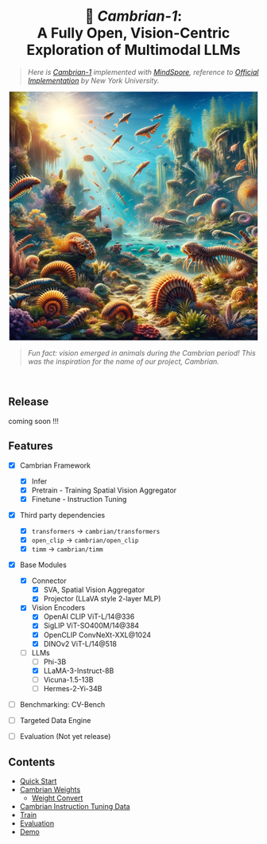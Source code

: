 <div align="center">

#  🪼 *Cambrian-1*:<br> A Fully Open, Vision-Centric Exploration of Multimodal LLMs

</div>


> *Here is [Cambrian-1](https://arxiv.org/abs/2406.16860) implemented with [MindSpore](https://www.mindspore.cn/), reference to [Official Implementation](https://github.com/cambrian-mllm/cambrian) by New York University.*

<div align="center">
<p>
    <img src="images/cambrian.png" alt="Cambrian" width="500" height="auto">
</p>
</div>

> *Fun fact: vision emerged in animals during the Cambrian period! This was the inspiration for the name of our project, Cambrian.*

<br>


## Release

coming soon !!!


## Features

- [x] Cambrian Framework
  - [x] Infer
  - [x] Pretrain - Training Spatial Vision Aggregator
  - [x] Finetune - Instruction Tuning
- [x] Third party dependencies
  - [x] `transformers` -> `cambrian/transformers`
  - [x] `open_clip` -> `cambrian/open_clip`
  - [x] `timm` -> `cambrian/timm`
- [x] Base Modules
  - [x] Connector
    - [x] SVA, Spatial Vision Aggregator
    - [x] Projector (LLaVA style 2-layer MLP)
  - [x] Vision Encoders
    - [x] OpenAI CLIP ViT-L/14@336
    - [x] SigLIP ViT-SO400M/14@384
    - [x] OpenCLIP ConvNeXt-XXL@1024
    - [x] DINOv2 ViT-L/14@518
  - [ ] LLMs
    - [ ] Phi-3B
    - [x] LLaMA-3-Instruct-8B
    - [ ] Vicuna-1.5-13B
    - [ ] Hermes-2-Yi-34B
- [ ] Benchmarking: CV-Bench
- [ ] Targeted Data Engine
- [ ] Evaluation (Not yet release)


## Contents
- [Quick Start]()
- [Cambrian Weights](#cambrian-weights)
    - [Weight Convert]()
- [Cambrian Instruction Tuning Data](#cambrian-instruction-tuning-data)
- [Train](#train)
- [Evaluation](#evaluation)
- [Demo](#demo)

